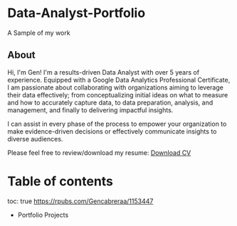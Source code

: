 # Data-Analyst-Portfolio
A Sample of my work
## About 
Hi, I'm Gen! I'm a results-driven Data Analyst with over 5 years of experience.
Equipped with a Google Data Analytics Professional Certificate, I am passionate about collaborating with organizations aiming to leverage their data effectively; 
from conceptualizing initial ideas on what to measure and how to accurately capture data, to data preparation, analysis, and management, and finally to delivering impactful insights.

I can assist in every phase of the process to empower your organization to make evidence-driven decisions or effectively communicate insights to diverse audiences.

Please feel free to review/download my resume: [Download CV](CRV.Gen.pdf)



# Table of contents 
toc: true
https://rpubs.com/Gencabreraa/1153447

* Portfolio Projects
